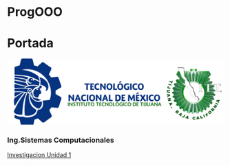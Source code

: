 # ProgOOO


# Portada
![](./ParadigmaOO/img/TecNM-ITT-sgc-2018-color-scaled-e1646127126124-1536x469.jpg "Tec logo")
### Ing.Sistemas Computacionales

[Investigacion Unidad 1](./ParadigmaOO/ar.md)
